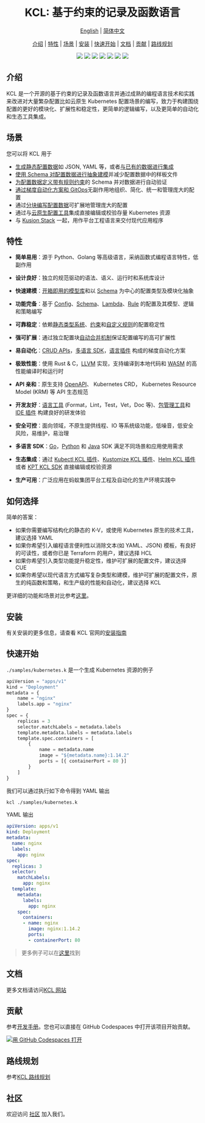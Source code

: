 <h1 align="center">KCL: 基于约束的记录及函数语言</h1>

<p align="center">
<a href="./README.md">English</a> | <a href="./README-zh.md">简体中文</a>
</p>
<p align="center">
<a href="#介绍">介绍</a> | <a href="#特性">特性</a> | <a href="#场景">场景</a> | <a href="#安装">安装</a> | <a href="#快速开始">快速开始</a> | <a href="#文档">文档</a> | <a href="#贡献">贡献</a> | <a href="#路线规划">路线规划</a>
</p>

<p align="center">
  <img src="https://github.com/kcl-lang/kcl/workflows/release/badge.svg">
  <img src="https://img.shields.io/badge/PRs-welcome-brightgreen.svg?style=flat-square">
  <img src="https://coveralls.io/repos/github/kcl-lang/kcl/badge.svg">
  <img src="https://img.shields.io/github/release/kcl-lang/kcl.svg">
  <img src="https://img.shields.io/github/license/kcl-lang/kcl.svg">
  <a href="https://www.bestpractices.dev/projects/7867"><img src="https://www.bestpractices.dev/projects/7867/badge"></a>
  <img src="https://img.shields.io/github/downloads/kcl-lang/kcl/total?label=Github%20downloads&logo=github">
</p>

## 介绍

KCL 是一个开源的基于约束的记录及函数语言并通过成熟的编程语言技术和实践来改进对大量繁杂配置比如云原生 Kubernetes 配置场景的编写，致力于构建围绕配置的更好的模块化、扩展性和稳定性，更简单的逻辑编写，以及更简单的自动化和生态工具集成。

## 场景

您可以将 KCL 用于

+ [生成静态配置数据](https://kcl-lang.io/docs/user_docs/guides/configuration)如 JSON, YAML 等，或者[与已有的数据进行集成](https://kcl-lang.io/docs/user_docs/guides/data-integration)
+ [使用 Schema 对配置数据进行抽象建模](https://kcl-lang.io/docs/user_docs/guides/schema-definition)并减少配置数据中的样板文件
+ [为配置数据定义带有规则约束](https://kcl-lang.io/docs/user_docs/guides/validation)的 Schema 并对数据进行自动验证
+ [通过梯度自动化方案和 GitOps](https://kcl-lang.io/docs/user_docs/guides/automation)无副作用地组织、简化、统一和管理庞大的配置
+ 通过[分块编写配置数据](https://kcl-lang.io/docs/reference/lang/tour#config-operations)可扩展地管理庞大的配置
+ 通过与[云原生配置工具](https://kcl-lang.io/docs/user_docs/guides/working-with-k8s/)集成直接编辑或校验存量 Kubernetes 资源
+ 与 [Kusion Stack](https://kusionstack.io) 一起，用作平台工程语言来交付现代应用程序

## 特性

+ **简单易用**：源于 Python、Golang 等高级语言，采纳函数式编程语言特性，低副作用
+ **设计良好**：独立的规范驱动的语法、语义、运行时和系统库设计
+ **快速建模**：[开箱即用的模型库](https://artifacthub.io/packages/search?org=kcl&sort=relevance&page=1)和以 [Schema](https://kcl-lang.io/docs/reference/lang/tour#schema) 为中心的配置类型及模块化抽象
+ **功能完备**：基于 [Config](https://kcl-lang.io/docs/reference/lang/tour#config-operations)、[Schema](https://kcl-lang.io/docs/reference/lang/tour#schema)、[Lambda](https://kcl-lang.io/docs/reference/lang/tour#function)、[Rule](https://kcl-lang.io/docs/reference/lang/tour#rule) 的配置及其模型、逻辑和策略编写
+ **可靠稳定**：依赖[静态类型系统](https://kcl-lang.io/docs/reference/lang/tour/#type-system)、[约束](https://kcl-lang.io/docs/reference/lang/tour/#validation)和[自定义规则](https://kcl-lang.io/docs/reference/lang/tour#rule)的配置稳定性
+ **强可扩展**：通过独立配置块[自动合并机制](https://kcl-lang.io/docs/reference/lang/tour/#-operators-1)保证配置编写的高可扩展性
+ **易自动化**：[CRUD APIs](https://kcl-lang.io/docs/reference/lang/tour/#kcl-cli-variable-override)，[多语言 SDK](https://kcl-lang.io/docs/reference/xlang-api/overview)，[语言插件](https://github.com/kcl-lang/kcl-plugin) 构成的梯度自动化方案
+ **极致性能**：使用 Rust & C，[LLVM](https://llvm.org/) 实现，支持编译到本地代码和 [WASM](https://webassembly.org/) 的高性能编译时和运行时
+ **API 亲和**：原生支持 [OpenAPI](https://github.com/kcl-lang/kcl-openapi)、 Kubernetes CRD， Kubernetes Resource Model (KRM) 等 API 生态规范
+ **开发友好**：[语言工具](https://kcl-lang.io/docs/tools/cli/kcl/) (Format，Lint，Test，Vet，Doc 等)、[包管理工具](https://github.com/kcl-lang/kpm)和 [IDE 插件](https://github.com/kcl-lang/vscode-kcl) 构建良好的研发体验
+ **安全可控**：面向领域，不原生提供线程、IO 等系统级功能，低噪音，低安全风险，易维护，易治理
+ **多语言 SDK**：[Go](https://github.com/kcl-lang/kcl-go)，[Python](https://github.com/kcl-lang/kcl-py) 和 [Java](https://github.com/kcl-lang/kcl-java) SDK 满足不同场景和应用使用需求
+ **生态集成**：通过 [Kubectl KCL 插件](https://github.com/kcl-lang/kubectl-kcl)、[Kustomize KCL 插件](https://github.com/kcl-lang/kustomize-kcl)、[Helm KCL 插件](https://github.com/kcl-lang/helm-kcl) 或者 [KPT KCL SDK](https://github.com/kcl-lang/kpt-kcl) 直接编辑或校验资源

+ **生产可用**：广泛应用在蚂蚁集团平台工程及自动化的生产环境实践中

## 如何选择

简单的答案：

+ 如果你需要编写结构化的静态的 K-V，或使用 Kubernetes 原生的技术工具，建议选择 YAML
+ 如果你希望引入编程语言便利性以消除文本(如 YAML、JSON) 模板，有良好的可读性，或者你已是 Terraform 的用户，建议选择 HCL
+ 如果你希望引入类型功能提升稳定性，维护可扩展的配置文件，建议选择 CUE
+ 如果你希望以现代语言方式编写复杂类型和建模，维护可扩展的配置文件，原生的纯函数和策略，和生产级的性能和自动化，建议选择 KCL

更详细的功能和场景对比参考[这里](https://kcl-lang.io/docs/user_docs/getting-started/intro)。

## 安装

有关安装的更多信息，请查看 KCL 官网的[安装指南](https://kcl-lang.io/docs/user_docs/getting-started/install/)

## 快速开始

`./samples/kubernetes.k` 是一个生成 Kubernetes 资源的例子

```python
apiVersion = "apps/v1"
kind = "Deployment"
metadata = {
    name = "nginx"
    labels.app = "nginx"
}
spec = {
    replicas = 3
    selector.matchLabels = metadata.labels
    template.metadata.labels = metadata.labels
    template.spec.containers = [
        {
            name = metadata.name
            image = "${metadata.name}:1.14.2"
            ports = [{ containerPort = 80 }]
        }
    ]
}
```

我们可以通过执行如下命令得到 YAML 输出

```bash
kcl ./samples/kubernetes.k
```

YAML 输出

```yaml
apiVersion: apps/v1
kind: Deployment
metadata:
  name: nginx
  labels:
    app: nginx
spec:
  replicas: 3
  selector:
    matchLabels:
      app: nginx
  template:
    metadata:
      labels:
        app: nginx
    spec:
      containers:
      - name: nginx
        image: nginx:1.14.2
        ports:
        - containerPort: 80
```

> 更多例子可以在[这里](https://github.com/kcl-lang/kcl-lang.io/tree/main/examples)找到

## 文档

更多文档请访问[KCL 网站](https://kcl-lang.io/)

## 贡献

参考[开发手册](./docs/dev_guide/1.about_this_guide.md)。您也可以直接在 GitHub Codespaces 中打开该项目开始贡献。

[![用 GitHub Codespaces 打开](https://github.com/codespaces/badge.svg)](https://codespaces.new/kcl-lang/kcl)

## 路线规划

参考[KCL 路线规划](https://github.com/kcl-lang/kcl/issues/29)

## 社区

欢迎访问 [社区](https://github.com/kcl-lang/community) 加入我们。
